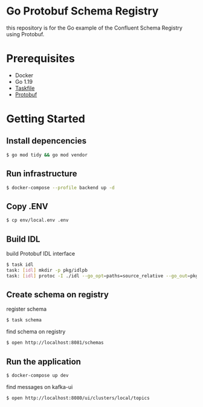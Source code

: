 # Go Protobuf Schema Registry

this repository is for the Go example of the Confluent Schema Registry using Protobuf.

# Prerequisites

- Docker
- Go 1.19
- [Taskfile](https://taskfile.dev/#/installation)
- [Protobuf](https://developers.google.com/protocol-buffers/docs/gotutorial)

# Getting Started

## Install depencencies

```bash
$ go mod tidy && go mod vendor
```

## Run infrastructure

```bash
$ docker-compose --profile backend up -d
```

## Copy .ENV

```bash
$ cp env/local.env .env
```

## Build IDL

build Protobuf IDL interface 

```bash
$ task idl
task: [idl] mkdir -p pkg/idlpb
task: [idl] protoc -I ./idl --go_opt=paths=source_relative --go_out=pkg/idlpb ./idl/**/*.proto
```

## Create schema on registry

register schema

```bash
$ task schema
```

find schema on registry
  
```bash
$ open http://localhost:8081/schemas
```

## Run the application

```bash
$ docker-compose up dev
```

find messages on kafka-ui

```bash
$ open http://localhost:8080/ui/clusters/local/topics
```